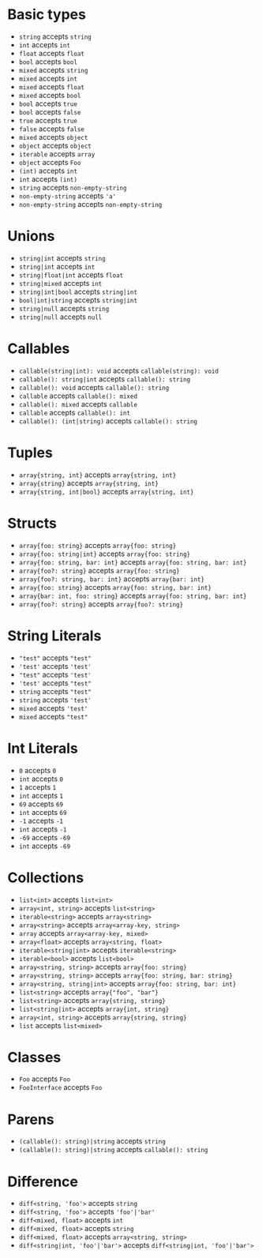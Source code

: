 # Basic types

- `string` accepts `string`
- `int` accepts `int`
- `float` accepts `float`
- `bool` accepts `bool`
- `mixed` accepts `string`
- `mixed` accepts `int`
- `mixed` accepts `float`
- `mixed` accepts `bool`
- `bool` accepts `true`
- `bool` accepts `false`
- `true` accepts `true`
- `false` accepts `false`
- `mixed` accepts `object`
- `object` accepts `object`
- `iterable` accepts `array`
- `object` accepts `Foo`
- `(int)` accepts `int`
- `int` accepts `(int)`
- `string` accepts `non-empty-string`
- `non-empty-string` accepts `'a'`
- `non-empty-string` accepts `non-empty-string`

# Unions

- `string|int` accepts `string`
- `string|int` accepts `int`
- `string|float|int` accepts `float`
- `string|mixed` accepts `int`
- `string|int|bool` accepts `string|int`
- `bool|int|string` accepts `string|int`
- `string|null` accepts `string`
- `string|null` accepts `null`

# Callables

- `callable(string|int): void` accepts `callable(string): void`
- `callable(): string|int` accepts `callable(): string`
- `callable(): void` accepts `callable(): string`
- `callable` accepts `callable(): mixed`
- `callable(): mixed` accepts `callable`
- `callable` accepts `callable(): int`
- `callable(): (int|string)` accepts `callable(): string`

# Tuples

- `array{string, int}` accepts `array{string, int}`
- `array{string}` accepts `array{string, int}`
- `array{string, int|bool}` accepts `array{string, int}`

# Structs

- `array{foo: string}` accepts `array{foo: string}`
- `array{foo: string|int}` accepts `array{foo: string}`
- `array{foo: string, bar: int}` accepts `array{foo: string, bar: int}`
- `array{foo?: string}` accepts `array{foo: string}`
- `array{foo?: string, bar: int}` accepts `array{bar: int}`
- `array{foo: string}` accepts `array{foo: string, bar: int}`
- `array{bar: int, foo: string}` accepts `array{foo: string, bar: int}`
- `array{foo?: string}` accepts `array{foo?: string}`

# String Literals

- `"test"` accepts `"test"`
- `'test'` accepts `'test'`
- `"test"` accepts `'test'`
- `'test'` accepts `"test"`
- `string` accepts `"test"`
- `string` accepts `'test'`
- `mixed` accepts `'test'`
- `mixed` accepts `"test"`

# Int Literals

- `0` accepts `0`
- `int` accepts `0`
- `1` accepts `1`
- `int` accepts `1`
- `69` accepts `69`
- `int` accepts `69`
- `-1` accepts `-1`
- `int` accepts `-1`
- `-69` accepts `-69`
- `int` accepts `-69`

# Collections

- `list<int>` accepts `list<int>`
- `array<int, string>` accepts `list<string>`
- `iterable<string>` accepts `array<string>`
- `array<string>` accepts `array<array-key, string>`
- `array` accepts `array<array-key, mixed>`
- `array<float>` accepts `array<string, float>`
- `iterable<string|int>` accepts `iterable<string>`
- `iterable<bool>` accepts `list<bool>`
- `array<string, string>` accepts `array{foo: string}`
- `array<string, string>` accepts `array{foo: string, bar: string}`
- `array<string, string|int>` accepts `array{foo: string, bar: int}`
- `list<string>` accepts `array{"foo", "bar"}`
- `list<string>` accepts `array{string, string}`
- `list<string|int>` accepts `array{int, string}`
- `array<int, string>` accepts `array{string, string}`
- `list` accepts `list<mixed>`

# Classes

- `Foo` accepts `Foo`
- `FooInterface` accepts `Foo`

# Parens

- `(callable(): string)|string` accepts `string`
- `(callable(): string)|string` accepts `callable(): string`

# Difference

- `diff<string, 'foo'>` accepts `string`
- `diff<string, 'foo'>` accepts `'foo'|'bar'`
- `diff<mixed, float>` accepts `int`
- `diff<mixed, float>` accepts `string`
- `diff<mixed, float>` accepts `array<string, string>`
- `diff<string|int, 'foo'|'bar'>` accepts `diff<string|int, 'foo'|'bar'>`
